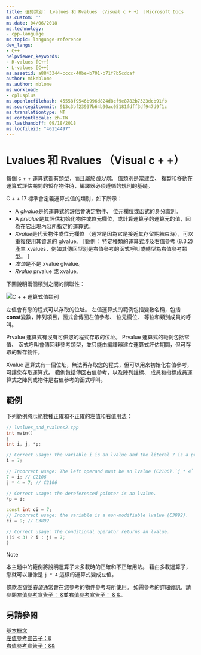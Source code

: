 ```yaml
---
title: 值的類別： Lvalues 和 Rvalues （Visual c + +） |Microsoft Docs
ms.custom: ''
ms.date: 04/06/2018
ms.technology:
- cpp-language
ms.topic: language-reference
dev_langs:
- C++
helpviewer_keywords:
- R-values [C++]
- L-values [C++]
ms.assetid: a8843344-cccc-40be-b701-b71f7b5cdcaf
author: mikeblome
ms.author: mblome
ms.workload:
- cplusplus
ms.openlocfilehash: 45558f9546b996d824d8cf9e8782b7323dcb91fb
ms.sourcegitcommit: 913c3bf23937b64b90ac05181fdff3df947d9f1c
ms.translationtype: MT
ms.contentlocale: zh-TW
ms.lasthandoff: 09/18/2018
ms.locfileid: "46114497"
---
```

# <a name="lvalues-and-rvalues-visual-c"></a>Lvalues 和 Rvalues （Visual c + +）

每個 c + + 運算式都有類型，而且屬於*值分類*。 值類別是當建立、 複製和移動在運算式評估期間的暫存物件時，編譯器必須遵循的規則的基礎。

C + + 17 標準會定義運算式值的類別，如下所示：

- A *glvalue*是的運算式的評估會決定物件、 位元欄位或函式的身分識別。
- A *prvalue*是其評估初始化物件或位元欄位，或計算運算子的運算元的值，因為在它出現內容所指定的運算式。
- *Xvalue*是代表物件或位元欄位 （通常是因為它是接近其存留期結束時），可以重複使用其資源的 glvalue。 [範例： 特定種類的運算式涉及右值參考 (8.3.2) 產生 xvalues，例如其傳回型別是右值參考的函式呼叫或轉型為右值參考類型。 ]
- *左值*是不是 xvalue glvalue。
- *Rvalue* prvalue 或 xvalue。

下圖說明兩個類別之間的關聯性：

![C + + 運算式值類別](media/value_categories.png "c + + 運算式值類別")

左值會有您的程式可以存取的位址。 左值運算式的範例包括變數名稱，包括**const**變數，陣列項目，函式會傳回左值參考、 位元欄位、 等位和類別成員的呼叫。

Prvalue 運算式有沒有可供您的程式存取的位址。 Prvalue 運算式的範例包括常值、 函式呼叫會傳回非參考類型，並只能由編譯器建立運算式評估期間，但可存取的暫存物件。

Xvalue 運算式有一個位址，無法再存取您的程式，但可以用來初始化右值參考，可讓您存取運算式。 範例包括傳回右值參考，以及陣列註標、 成員和指標成員運算式之陣列或物件是右值參考的函式呼叫。

## <a name="example"></a>範例

下列範例將示範數種正確和不正確的左值和右值用法：

```cpp
// lvalues_and_rvalues2.cpp
int main()
{
int i, j, *p;

// Correct usage: the variable i is an lvalue and the literal 7 is a prvalue.
i = 7;

// Incorrect usage: The left operand must be an lvalue (C2106).`j * 4` is a prvalue.
7 = i; // C2106
j * 4 = 7; // C2106

// Correct usage: the dereferenced pointer is an lvalue.
*p = i;

const int ci = 7;
// Incorrect usage: the variable is a non-modifiable lvalue (C3892).
ci = 9; // C3892

// Correct usage: the conditional operator returns an lvalue.
((i < 3) ? i : j) = 7;
}
```

> [!NOTE]
> 本主題中的範例將說明運算子未多載時的正確和不正確用法。 藉由多載運算子，您就可以讓像是 `j * 4` 這樣的運算式變成左值。

條款*左值*並*右值*通常會在您參考的物件參考時所使用。 如需參考的詳細資訊，請參閱[左值參考宣告子： &](../cpp/lvalue-reference-declarator-amp.md)並[右值參考宣告子： & &](../cpp/rvalue-reference-declarator-amp-amp.md)。

## <a name="see-also"></a>另請參閱

[基本概念](../cpp/basic-concepts-cpp.md)<br/>
[左值參考宣告子：&](../cpp/lvalue-reference-declarator-amp.md)<br/>
[右值參考宣告子：&&](../cpp/rvalue-reference-declarator-amp-amp.md)
